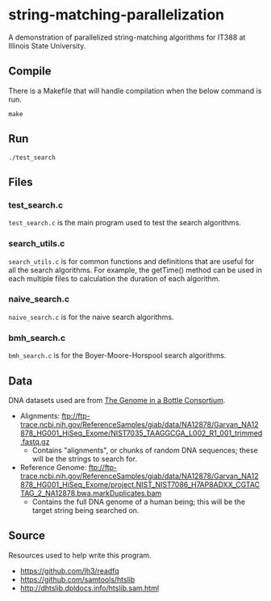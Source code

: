# string-matching-parallelization
A demonstration of parallelized string-matching algorithms for IT388 at Illinois State University. 

## Compile
There is a Makefile that will handle compilation when the below command is run. 

```shell
make
```

## Run

```shell
./test_search
```

## Files

### test_search.c 

`test_search.c` is the main program used to test the search algorithms.

### search_utils.c

`search_utils.c` is for common functions and definitions that are useful for all the search algorithms. For example, the getTime() method can be used in each multiple files to calculation the duration of each algorithm.

### naive_search.c

`naive_search.c` is for the naive search algorithms.

### bmh_search.c

`bmh_search.c` is for the Boyer-Moore-Horspool search algorithms.

## Data 
DNA datasets used are from [The Genome in a Bottle Consortium](https://jimb.stanford.edu/giab).

* Alignments: ftp://ftp-trace.ncbi.nih.gov/ReferenceSamples/giab/data/NA12878/Garvan_NA12878_HG001_HiSeq_Exome/NIST7035_TAAGGCGA_L002_R1_001_trimmed.fastq.gz
  * Contains "alignments", or chunks of random DNA sequences; these will be the strings to search for. 
* Reference Genome: ftp://ftp-trace.ncbi.nih.gov/ReferenceSamples/giab/data/NA12878/Garvan_NA12878_HG001_HiSeq_Exome/project.NIST_NIST7086_H7AP8ADXX_CGTACTAG_2_NA12878.bwa.markDuplicates.bam
  * Contains the full DNA genome of a human being; this will be the target string being searched on.

## Source
Resources used to help write this program.

* https://github.com/lh3/readfq
* https://github.com/samtools/htslib
* http://dhtslib.dpldocs.info/htslib.sam.html